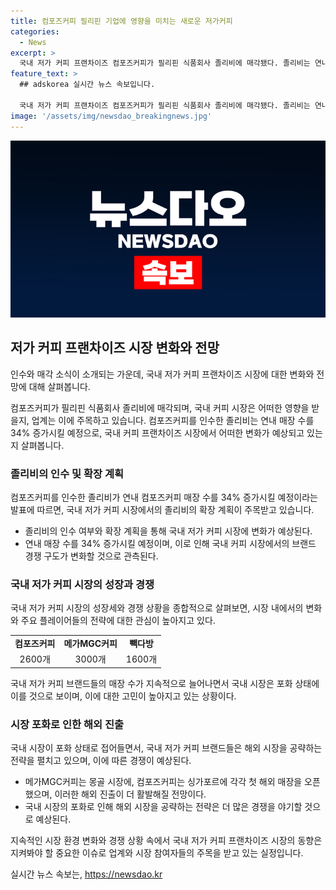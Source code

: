 ```yaml
---
title: 컴포즈커피 필리핀 기업에 영향을 미치는 새로운 저가커피
categories:
  - News
excerpt: >
  국내 저가 커피 프랜차이즈 컴포즈커피가 필리핀 식품회사 졸리비에 매각됐다. 졸리비는 연내 컴포즈커피 매장 수를 34% 증가시키고 국내 시장을 강화할 계획을 발표했다. 이는 저가커피 시장의 빠른 성장세를 반영한 것으로, 컴포즈커피의 경쟁사인 메가MGC커피와 빽다방도 활발한 확장을 이어가고 있다. 하지만 국내 시장이 포화 상태에 이르렀다는 우려도 나오고 있어, 컴포즈커피의 확장 계획이 주목되고 있다. 경쟁사들은 해외 시장을 공략하며 치열한 경쟁을 펼치고 있는 가운데, 졸리비의 컴포즈커피 매장 확장 방향을 예의주시할 필요가 있다.
feature_text: >
  ## adskorea 실시간 뉴스 속보입니다.

  국내 저가 커피 프랜차이즈 컴포즈커피가 필리핀 식품회사 졸리비에 매각됐다. 졸리비는 연내 컴포즈커피 매장 수를 34% 증가시키고 국내 시장을 강화할 계획을 발표했다. 이는 저가커피 시장의 빠른 성장세를 반영한 것으로, 컴포즈커피의 경쟁사인 메가MGC커피와 빽다방도 활발한 확장을 이어가고 있다. 하지만 국내 시장이 포화 상태에 이르렀다는 우려도 나오고 있어, 컴포즈커피의 확장 계획이 주목되고 있다. 경쟁사들은 해외 시장을 공략하며 치열한 경쟁을 펼치고 있는 가운데, 졸리비의 컴포즈커피 매장 확장 방향을 예의주시할 필요가 있다.
image: '/assets/img/newsdao_breakingnews.jpg'
---
```


<p><img src="/assets/img/newsdao_breakingnews.jpg" alt="adskorea 속보" /></p>

<h2 data-ke-size="size26">저가 커피 프랜차이즈 시장 변화와 전망</h2>

<p>인수와 매각 소식이 소개되는 가운데, 국내 저가 커피 프랜차이즈 시장에 대한 변화와 전망에 대해 살펴봅니다.</p>

<p data-ke-size="size16">컴포즈커피가 필리핀 식품회사 졸리비에 매각되며, 국내 커피 시장은 어떠한 영향을 받을지, 업계는 이에 주목하고 있습니다. 컴포즈커피를 인수한 졸리비는 연내 매장 수를 34% 증가시킬 예정으로, 국내 커피 프랜차이즈 시장에서 어떠한 변화가 예상되고 있는지 살펴봅니다. </p>

<h3 data-ke-size="size24">졸리비의 인수 및 확장 계획</h3>

<p>컴포즈커피를 인수한 졸리비가 연내 컴포즈커피 매장 수를 34% 증가시킬 예정이라는 발표에 따르면, 국내 저가 커피 시장에서의 졸리비의 확장 계획이 주목받고 있습니다.</p>

<ul>
  <li>졸리비의 인수 여부와 확장 계획을 통해 국내 저가 커피 시장에 변화가 예상된다.</li>
  <li>연내 매장 수를 34% 증가시킬 예정이며, 이로 인해 국내 커피 시장에서의 브랜드 경쟁 구도가 변화할 것으로 관측된다.</li>
</ul>

<h3 data-ke-size="size24">국내 저가 커피 시장의 성장과 경쟁</h3>

<p>국내 저가 커피 시장의 성장세와 경쟁 상황을 종합적으로 살펴보면, 시장 내에서의 변화와 주요 플레이어들의 전략에 대한 관심이 높아지고 있다.</p>

<table>
  <tr>
    <td style="text-align: center; height: 17px;"><b>컴포즈커피</b></td>
    <td style="text-align: center; height: 17px;"><b>메가MGC커피</b></td>
    <td style="text-align: center; height: 17px;"><b>빽다방</b></td>
  </tr>
  <tr>
    <td style="text-align: center; height: 17px;">2600개</td>
    <td style="text-align: center; height: 17px;">3000개</td>
    <td style="text-align: center; height: 17px;">1600개</td>
  </tr>
</table>

<p data-ke-size="size16">국내 저가 커피 브랜드들의 매장 수가 지속적으로 늘어나면서 국내 시장은 포화 상태에 이를 것으로 보이며, 이에 대한 고민이 높아지고 있는 상황이다.</p>

<h3 data-ke-size="size24">시장 포화로 인한 해외 진출</h3>

<p>국내 시장이 포화 상태로 접어들면서, 국내 저가 커피 브랜드들은 해외 시장을 공략하는 전략을 펼치고 있으며, 이에 따른 경쟁이 예상된다.</p>

<ul>
  <li>메가MGC커피는 몽골 시장에, 컴포즈커피는 싱가포르에 각각 첫 해외 매장을 오픈했으며, 이러한 해외 진출이 더 활발해질 전망이다.</li>
  <li>국내 시장의 포화로 인해 해외 시장을 공략하는 전략은 더 많은 경쟁을 야기할 것으로 예상된다.</li>
</ul>

<p data-ke-size="size16">지속적인 시장 환경 변화와 경쟁 상황 속에서 국내 저가 커피 프랜차이즈 시장의 동향은 지켜봐야 할 중요한 이슈로 업계와 시장 참여자들의 주목을 받고 있는 실정입니다.</p>
실시간 뉴스 속보는, <a href="https://newsdao.kr" rel="dofollow">https://newsdao.kr</a>


